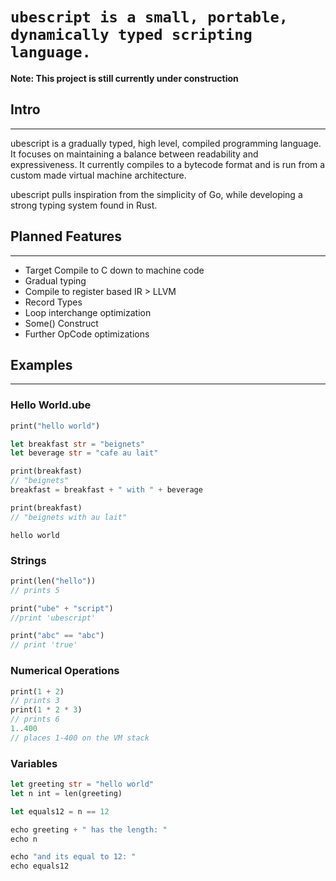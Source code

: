 # `ubescript is a small, portable, dynamically typed scripting language.`

 **Note: This project is still currently under construction**

## Intro
---
ubescript is a gradually typed, high level, compiled programming language. It focuses on maintaining a balance between readability and expressiveness. It currently compiles to a bytecode format and is run from a custom made virtual machine architecture.

ubescript pulls inspiration from the simplicity of Go, while developing a strong typing system found in Rust.

## Planned Features
---
- Target Compile to C down to machine code
- Gradual typing
- Compile to register based IR > LLVM
- Record Types
- Loop interchange optimization
- Some() Construct
- Further OpCode optimizations

## Examples
---
### Hello World.ube
```rust
print("hello world")

let breakfast str = "beignets"
let beverage str = "cafe au lait"

print(breakfast)
// "beignets"
breakfast = breakfast + " with " + beverage

print(breakfast)
// "beignets with au lait"
```

```
hello world
```

### Strings
```rust
print(len("hello"))
// prints 5

print("ube" + "script")
//print 'ubescript'

print("abc" == "abc")
// print 'true'
```

### Numerical Operations
```rust
print(1 + 2)
// prints 3
print(1 * 2 * 3)
// prints 6
1..400
// places 1-400 on the VM stack
```


### Variables
```rust
let greeting str = "hello world"
let n int = len(greeting)

let equals12 = n == 12

echo greeting + " has the length: " 
echo n 

echo "and its equal to 12: "
echo equals12
```